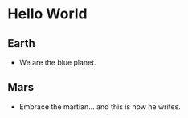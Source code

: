 # Hello World
## Earth
- We are the blue planet.

## Mars
- Embrace the martian... and this is how he writes.